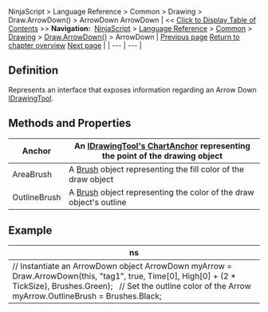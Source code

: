 ﻿
NinjaScript > Language Reference > Common > Drawing > Draw.ArrowDown() > ArrowDown
ArrowDown
| << [Click to Display Table of Contents](arrowdown.md) >> **Navigation:**     [NinjaScript](ninjascript-1.md) > [Language Reference](language_reference_wip-1.md) > [Common](common-1.md) > [Drawing](drawing-1.md) > [Draw.ArrowDown()](draw_arrowdown-1.md) > ArrowDown | [Previous page](draw_arrowdown-1.md) [Return to chapter overview](draw_arrowdown-1.md) [Next page](draw_arrowline-1.md) |
| --- | --- |
## Definition
Represents an interface that exposes information regarding an Arrow Down [IDrawingTool](idrawingtool-1.md).
 
## Methods and Properties
| Anchor | An [IDrawingTool's ChartAnchor](idrawingtool-1.htm#chartanchor) representing the point of the drawing object |
| --- | --- |
| AreaBrush | A [Brush](http://msdn.microsoft.com/en-us/library/system.windows.media.brush(v=vs.110).aspx) object representing the fill color of the draw object |
| OutlineBrush | A [Brush](http://msdn.microsoft.com/en-us/library/system.windows.media.brush(v=vs.110).aspx) object representing the color of the draw object's outline |
## 
## 
## Example
| ns |
| --- |
| // Instantiate an ArrowDown object ArrowDown myArrow = Draw.ArrowDown(this, "tag1", true, Time[0], High[0] + (2 * TickSize), Brushes.Green);   // Set the outline color of the Arrow myArrow.OutlineBrush = Brushes.Black; |

